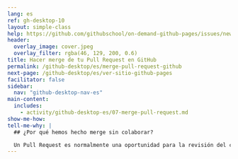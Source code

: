 ```yaml
---
lang: es
ref: gh-desktop-10
layout: simple-class
help: https://github.com/githubschool/on-demand-github-pages/issues/new?title=I%20need%20help&body=Describe%20what%20you%20need%20help%20with%20here.&labels=Help%20Wanted
header:
  overlay_image: cover.jpeg
  overlay_filter: rgba(46, 129, 200, 0.6)
title: Hacer merge de tu Pull Request en GitHub
permalink: /github-desktop/es/merge-pull-request-github
next-page: /github-desktop/es/ver-sitio-github-pages
facilitator: false
sidebar:
  nav: "github-desktop-nav-es"
main-content:
  includes:
    - activity/github-desktop-es/07-merge-pull-request.md
show-me-how:
tell-me-why: |
  ## ¿Por qué hemos hecho merge sin colaborar?

  Un Pull Request es normalmente una oportunidad para la revisión del código y la colaboración. En esta clase, estás creando un sitio web personal, así que podemos saltarnos este paso. De todas formas, si quisieras que alguien colaborara en tu Pull Request, es tan sencillo como mencionarle con la @.
---
```

